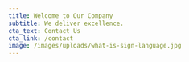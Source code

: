 ```yaml
---
title: Welcome to Our Company
subtitle: We deliver excellence.
cta_text: Contact Us
cta_link: /contact
image: /images/uploads/what-is-sign-language.jpg
---
```

